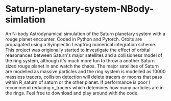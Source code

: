 # Saturn-planetary-system-NBody-simlation
An N-body Astrodynamical simulation of the Saturn planetary system with a rouge planet encounter. 
Coded in Python and Pytorch. Orbits are propagated using a Symplectic Leapfrog numerical integration scheme.
This project was origionally started to investigate the effect of orbital reasonances between Saturn's major satellites and a collisioness model of the ring system, although it's much more fun to throw a another Saturn sized rouge planet in and watch the chaos.
The major satellites of Saturn are modelled as massive particles and the ring system is modelled as 10000 massless tracers, collision detection will delete tracers or moons that pass within R_saturn of saturn or the other planet. 
If performance is poor I recommend reducing n_tracers which detemines how many particles are in the rings.
Feel free to download and play around with the code.
